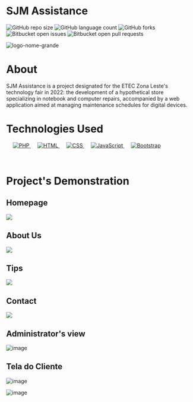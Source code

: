 # SJM Assistance

![GitHub repo size](https://img.shields.io/github/repo-size/juliosn/SJM-Assistance?style=for-the-badge)
![GitHub language count](https://img.shields.io/github/languages/count/juliosn/SJM-Assistance?style=for-the-badge)
![GitHub forks](https://img.shields.io/github/forks/juliosn/SJM-Assistance?style=for-the-badge)
![Bitbucket open issues](https://img.shields.io/bitbucket/issues/juliosn/SJM-Assistance?style=for-the-badge)
![Bitbucket open pull requests](https://img.shields.io/bitbucket/pr-raw/juliosn/SJM-Assistance?style=for-the-badge)

![logo-nome-grande](https://github.com/juliosn/SJM-Assistance/assets/99426563/dccdff4e-fc75-45b0-a600-2302242c7928)


# About
<p> SJM Assistance is a project designated for the ETEC Zona Leste's technology fair in 2022: the development of a hypothetical store specializing in notebook and computer repairs, accompanied by a web application aimed at managing maintenance schedules for digital devices. </p>

# Technologies Used
<p align="left">
  &emsp;
  <a href="https://www.php.net/">
    <img alt="PHP" src="https://img.shields.io/badge/php-%23777BB4.svg?style=for-the-badge&logo=php&logoColor=white"/>
  </a>
  &emsp; 
  <a href="https://www.w3.org/html/" target="_blank"> 
   <img alt="HTML" src="https://img.shields.io/badge/html5-%23E34F26.svg?style=for-the-badge&logo=html5&logoColor=white">
  </a>   
  &emsp;
  <a href="https://www.w3schools.com/css/" target="_blank">
    <img alt="CSS" src="https://img.shields.io/badge/css3-%231572B6.svg?style=for-the-badge&logo=css3&logoColor=white">
  </a>   
  &emsp;
  <a href="https://developer.mozilla.org/en-US/docs/Web/JavaScript" target="_blank"> 
     <img alt="JavaScript" src="https://img.shields.io/badge/javascript-%23323330.svg?style=for-the-badge&logo=javascript&logoColor=%23F7DF1E">
   </a>
  &emsp;
  <a href="https://getbootstrap.com" target="_blank"> 
    <img alt="Bootstrap" src="https://img.shields.io/badge/bootstrap-%238511FA.svg?style=for-the-badge&logo=bootstrap&logoColor=white"/>
  </a>
</p>
&emsp;

# Project's Demonstration
<h2>Homepage</h2>
<img src="https://github.com/juliosn/SJM-Assistance/assets/99426563/804f813a-26f5-4109-b4b4-034b967ddd07">

<h2>About Us</h2>
<img src="https://github.com/juliosn/SJM-Assistance/assets/99426563/66b682c4-ffe2-46c0-95e9-4ad2e8bd4bfe">

<h2>Tips</h2>
<img src="https://github.com/juliosn/SJM-Assistance/assets/99426563/2d0ef404-2cd5-4d3e-9d77-1b39f97bc381">

<h2>Contact</h2>
<img src="https://github.com/juliosn/SJM-Assistance/assets/99426563/b0b42bf9-e997-4272-802a-cb7b21e2c12b">


<h2>Administrator's view</h2>

![image](https://user-images.githubusercontent.com/99426704/202479134-147ee96b-7721-4bd6-9982-b686aaea4bc7.png)


<h2>Tela do Cliente</h2>

![image](https://user-images.githubusercontent.com/99426704/202479664-01bc6eca-07aa-41ea-adf6-1d2b30ae2501.png)


![image](https://user-images.githubusercontent.com/99426704/202479529-ba3a0c37-19eb-429e-a6ef-49b69d1cb04c.png)
